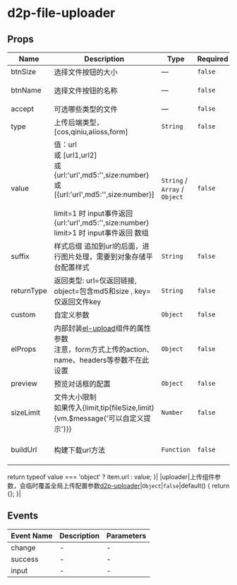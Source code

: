 # d2p-file-uploader

## Props

<!-- @vuese:d2p-file-uploader:props:start -->
|Name|Description|Type|Required|Default|
|---|---|---|---|---|
|btnSize|选择文件按钮的大小|—|`false`|'small'|
|btnName|选择文件按钮的名称|—|`false`|'选择文件'|
|accept|可选哪些类型的文件|—|`false`|-|
|type|上传后端类型，[cos,qiniu,alioss,form]|`String`|`false`|'cos'|
|value|值：url<br/>或 [url1,url2]<br/>或 {url:'url',md5:'',size:number}<br/>或 [{url:'url',md5:'',size:number}]<br/><br/>limit=1 时 input事件返回 {url:'url',md5:'',size:number}<br/>limit>1 时 input事件返回 数组<br/>|`String` / `Array` / `Object`|`false`|-|
|suffix|样式后缀 追加到url的后面，进行图片处理，需要到对象存储平台配置样式|`String`|`false`|-|
|returnType|返回类型: url=仅返回链接, object=包含md5和size , key=仅返回文件key|`String`|`false`|'url'|
|custom|自定义参数|`Object`|`false`|-|
|elProps|内部封装[el-upload](https://element.eleme.cn/#/zh-CN/component/upload)组件的属性参数<br/>注意，form方式上传的action、name、headers等参数不在此设置|`Object`|`false`|-|
|preview|预览对话框的配置|`Object`|`false`|-|
|sizeLimit|文件大小限制 <br/>如果传入{limit,tip(fileSize,limit){vm.$message('可以自定义提示')}}|`Number`|`false`|-|
|buildUrl|构建下载url方法|`Function`|`false`|function (value, item) {
  return typeof value === 'object' ? item.url : value;
}|
|uploader|上传组件参数，会临时覆盖全局上传配置参数[d2p-uploader](/guide/extends/uploader.html)|`Object`|`false`|default() {
  return {};
}|

<!-- @vuese:d2p-file-uploader:props:end -->


## Events

<!-- @vuese:d2p-file-uploader:events:start -->
|Event Name|Description|Parameters|
|---|---|---|
|change|-|-|
|success|-|-|
|input|-|-|

<!-- @vuese:d2p-file-uploader:events:end -->


